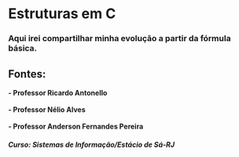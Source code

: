 # Estruturas em C

### Aqui irei compartilhar minha evolução a partir da fórmula básica. 

## Fontes: <br> 
<strong>- Professor Ricardo Antonello</strong> <br>
<br> <strong>- Professor Nélio Alves</strong> <br>
<br> <strong>- Professor Anderson Fernandes Pereira</strong> <br>

##### Curso: Sistemas de Informação/Estácio de Sá-RJ
